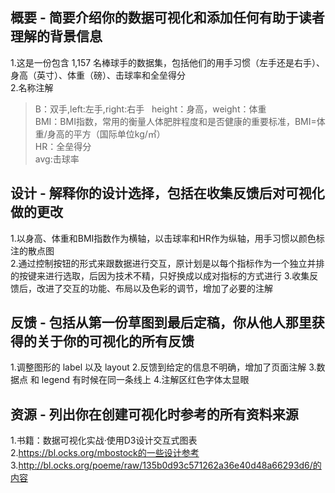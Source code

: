## 概要 - 简要介绍你的数据可视化和添加任何有助于读者理解的背景信息  
1.这是一份包含 1,157 名棒球手的数据集，包括他们的用手习惯（左手还是右手）、身高（英寸）、体重（磅）、击球率和全垒得分  
2.名称注解  
>  B：双手,left:左手,right:右手  
  height：身高，weight：体重  
  BMI：BMI指数，常用的衡量人体肥胖程度和是否健康的重要标准，BMI=体重/身高的平方（国际单位kg/㎡）  
  HR：全垒得分  
  avg:击球率  


## 设计 - 解释你的设计选择，包括在收集反馈后对可视化做的更改
1.以身高、体重和BMI指数作为横轴，以击球率和HR作为纵轴，用手习惯以颜色标注的散点图  
2.通过控制按钮的形式来跟数据进行交互，原计划是以每个指标作为一个独立并排的按键来进行选取，后因为技术不精，只好换成以成对指标的方式进行
3.收集反馈后，改进了交互的功能、布局以及色彩的调节，增加了必要的注解

## 反馈 - 包括从第一份草图到最后定稿，你从他人那里获得的关于你的可视化的所有反馈  
1.调整图形的 label 以及 layout
2.反馈到给定的信息不明确，增加了页面注解
3.数据点 和 legend 有时候在同一条线上
4.注解区红色字体太显眼



## 资源 - 列出你在创建可视化时参考的所有资料来源  
1.书籍：数据可视化实战·使用D3设计交互式图表  
2.https://bl.ocks.org/mbostock的一些设计参考  
3.http://bl.ocks.org/poeme/raw/135b0d93c571262a36e40d48a66293d6/的内容  

